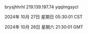 brysjhhrhl 219.139.197.74 yqqlmgsycl

2024年 10月 27日 星期日 05:30:01 CST

2024年 10月 26日 星期六 21:30:01 GMT
